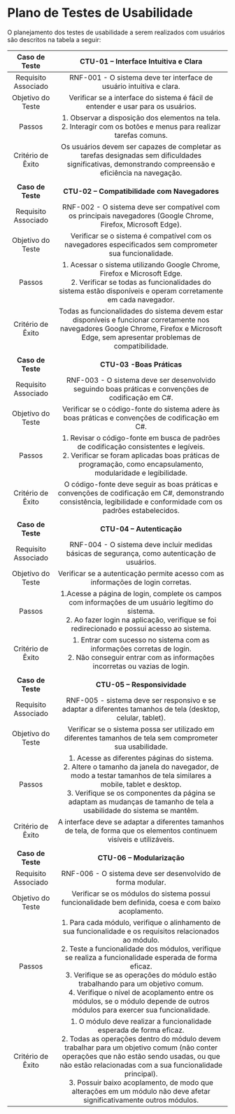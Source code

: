 # Plano de Testes de Usabilidade

O planejamento dos testes de usabilidade a serem realizados com usuários são descritos na tabela a seguir:

| **Caso de Teste** 	| **CTU-01 – Interface Intuitiva e Clara** 	|
| :---:	| :---:	|
| Requisito Associado | RNF-001 - O sistema deve ter interface de usuário intuitiva e clara. |
| Objetivo do Teste 	| Verificar se a interface do sistema é fácil de entender e usar para os usuários. |
| Passos 	| 1. Observar a disposição dos elementos na tela.<br>2. Interagir com os botões e menus para realizar tarefas comuns. |
| Critério de Êxito | Os usuários devem ser capazes de completar as tarefas designadas sem dificuldades significativas, demonstrando compreensão e eficiência na navegação. |
|  	|  	|
| **Caso de Teste** 	| **CTU-02 – Compatibilidade com Navegadores** 	|
| Requisito Associado | RNF-002 - O sistema deve ser compatível com os principais navegadores (Google Chrome, Firefox, Microsoft Edge). |
| Objetivo do Teste 	| Verificar se o sistema é compatível com os navegadores especificados sem comprometer sua funcionalidade. |
| Passos 	| 1. Acessar o sistema utilizando Google Chrome, Firefox e Microsoft Edge.<br>2. Verificar se todas as funcionalidades do sistema estão disponíveis e operam corretamente em cada navegador. |
| Critério de Êxito | Todas as funcionalidades do sistema devem estar disponíveis e funcionar corretamente nos navegadores Google Chrome, Firefox e Microsoft Edge, sem apresentar problemas de compatibilidade. |
|  	|  	|
| **Caso de Teste** 	| **CTU-03 -Boas Práticas** 	|
| Requisito Associado | RNF-003 - O sistema deve ser desenvolvido seguindo boas práticas e convenções de codificação em C#. |
| Objetivo do Teste 	| Verificar se o código-fonte do sistema adere às boas práticas e convenções de codificação em C#. |
| Passos 	| 1. Revisar o código-fonte em busca de padrões de codificação consistentes e legíveis.<br>2. Verificar se foram aplicadas boas práticas de programação, como encapsulamento, modularidade e legibilidade. |
| Critério de Êxito | O código-fonte deve seguir as boas práticas e convenções de codificação em C#, demonstrando consistência, legibilidade e conformidade com os padrões estabelecidos.
|  	|  	|
| **Caso de Teste** 	| **CTU-04 – Autenticação** 	|
| Requisito Associado | RNF-004 - O sistema deve incluir medidas básicas de segurança, como autenticação de usuários. |
| Objetivo do Teste 	| Verificar se a autenticação permite acesso com as informações de login corretas. |
| Passos 	| 1.Acesse a página de login, complete os campos com informações de um usuário legítimo do sistema.  <br>2. Ao fazer login na aplicação, verifique se foi redirecionado e possui acesso ao sistema.    |
| Critério de Êxito | 1. Entrar com sucesso no sistema com as informações corretas de login. <br> 2. Não conseguir entrar com as informações incorretas ou vazias de login. |
|  	|  	|
| **Caso de Teste** 	| **CTU-05 – Responsividade** 	|
| Requisito Associado | RNF-005 - sistema deve ser responsivo e se adaptar a diferentes tamanhos de tela (desktop, celular, tablet). |
| Objetivo do Teste 	| Verificar se o sistema possa ser utilizado em diferentes tamanhos de tela sem comprometer sua usabilidade. |
| Passos 	| 1. Acesse as diferentes páginas do sistema. <br>2. Altere o tamanho da janela do navegador, de modo a testar tamanhos de tela similares a mobile, tablet e desktop. <br> 3. Verifique se os componentes da página se adaptam as mudanças de tamanho de tela a usabilidade do sistema se mantêm. |
| Critério de Êxito | A interface deve se  adaptar a diferentes tamanhos de tela, de forma que os elementos continuem visíveis e utilizáveis. |
|  	|  	|
| **Caso de Teste** 	| **CTU-06 – Modularização** 	|
| Requisito Associado | RNF-006 - O sistema deve ser desenvolvido de forma modular. |
| Objetivo do Teste 	| Verificar se os módulos do sistema possui funcionalidade bem definida, coesa e com baixo acoplamento. |
| Passos 	| 1. Para cada módulo, verifique o alinhamento de sua funcionalidade e os requisitos relacionados ao módulo. <br>2. Teste a funcionalidade dos módulos, verifique se realiza a funcionalidade esperada de forma eficaz.<br> 3. Verifique se as operações do módulo estão trabalhando para um objetivo comum. <br> 4. Verifique o nível de acoplamento entre os módulos, se o módulo depende de outros módulos para exercer sua funcionalidade. |
| Critério de Êxito | 1. O módulo deve realizar a funcionalidade esperada de forma eficaz. <br> 2. Todas as operações dentro do módulo devem trabalhar para um objetivo comum (não conter operações que não estão sendo usadas, ou que não estão relacionadas com a sua funcionalidade principal).<br> 3. Possuir baixo acoplamento, de modo que alterações em um módulo não deve afetar significativamente outros módulos. <br>  |